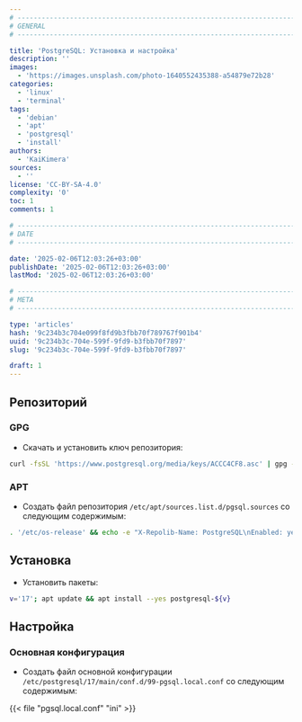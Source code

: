 ```yaml
---
# -------------------------------------------------------------------------------------------------------------------- #
# GENERAL
# -------------------------------------------------------------------------------------------------------------------- #

title: 'PostgreSQL: Установка и настройка'
description: ''
images:
  - 'https://images.unsplash.com/photo-1640552435388-a54879e72b28'
categories:
  - 'linux'
  - 'terminal'
tags:
  - 'debian'
  - 'apt'
  - 'postgresql'
  - 'install'
authors:
  - 'KaiKimera'
sources:
  - ''
license: 'CC-BY-SA-4.0'
complexity: '0'
toc: 1
comments: 1

# -------------------------------------------------------------------------------------------------------------------- #
# DATE
# -------------------------------------------------------------------------------------------------------------------- #

date: '2025-02-06T12:03:26+03:00'
publishDate: '2025-02-06T12:03:26+03:00'
lastMod: '2025-02-06T12:03:26+03:00'

# -------------------------------------------------------------------------------------------------------------------- #
# META
# -------------------------------------------------------------------------------------------------------------------- #

type: 'articles'
hash: '9c234b3c704e099f8fd9b3fbb70f789767f901b4'
uuid: '9c234b3c-704e-599f-9fd9-b3fbb70f7897'
slug: '9c234b3c-704e-599f-9fd9-b3fbb70f7897'

draft: 1
---
```




<!--more-->

## Репозиторий

### GPG

- Скачать и установить ключ репозитория:

```bash
curl -fsSL 'https://www.postgresql.org/media/keys/ACCC4CF8.asc' | gpg --dearmor -o '/etc/apt/keyrings/pgsql.gpg'
```

### APT

- Создать файл репозитория `/etc/apt/sources.list.d/pgsql.sources` со следующим содержимым:

```bash
. '/etc/os-release' && echo -e "X-Repolib-Name: PostgreSQL\nEnabled: yes\nTypes: deb\nURIs: https://apt.postgresql.org/pub/repos/apt\n#URIs: https://mirror.yandex.ru/mirrors/postgresql\nSuites: ${VERSION_CODENAME}-pgdg\nComponents: main\nArchitectures: $( dpkg --print-architecture )\nSigned-By: /etc/apt/keyrings/pgsql.gpg\n" | tee '/etc/apt/sources.list.d/pgsql.sources' > '/dev/null'
```

## Установка

- Установить пакеты:

```bash
v='17'; apt update && apt install --yes postgresql-${v}
```

## Настройка

### Основная конфигурация

- Создать файл основной конфигурации `/etc/postgresql/17/main/conf.d/99-pgsql.local.conf` со следующим содержимым:

{{< file "pgsql.local.conf" "ini" >}}
